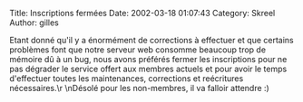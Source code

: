 Title: Inscriptions ferm&eacute;es
Date: 2002-03-18 01:07:43
Category: Skreel
Author: gilles

Etant donn&eacute; qu'il y a &eacute;norm&eacute;ment de corrections &agrave; effectuer et que certains probl&egrave;mes font que notre serveur web consomme beaucoup trop de m&eacute;moire d&ucirc; &agrave; un bug, nous avons pr&eacute;f&eacute;r&eacute;s fermer les inscriptions pour ne pas d&eacute;grader le service offert aux membres actuels et pour avoir le temps d'effectuer toutes les maintenances, corrections et re&eacute;critures n&eacute;cessaires.\r
\nD&eacute;sol&eacute; pour les non-membres, il va falloir attendre  :)